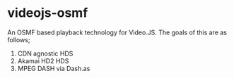 videojs-osmf
============

An OSMF based playback technology for Video.JS. The goals of this are as follows;

1. CDN agnostic HDS
2. Akamai HD2 HDS
3. MPEG DASH via Dash.as